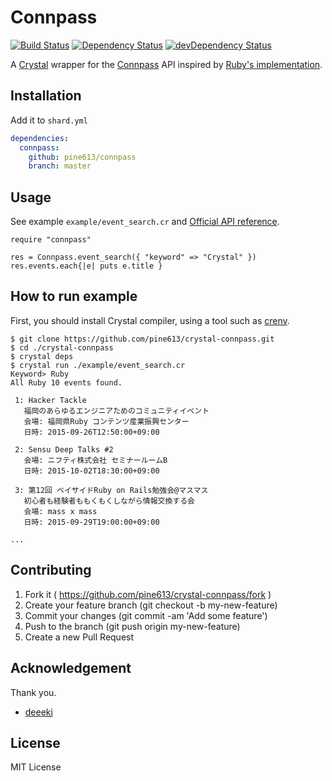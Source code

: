 # Connpass
[![Build Status](https://travis-ci.org/pine613/crystal-connpass.svg?branch=master)](https://travis-ci.org/pine613/crystal-connpass)
[![Dependency Status](https://shards.rocks/badge/github/pine613/crystal-connpass/status.svg)](https://shards.rocks/github/pine613/crystal-connpass)
[![devDependency Status](https://shards.rocks/badge/github/pine613/crystal-connpass/dev_status.svg)](https://shards.rocks/github/pine613/crystal-connpass)

A [Crystal](http://crystal-lang.org/) wrapper for the [Connpass](http://connpass.com/) API inspired by [Ruby's implementation](https://github.com/deeeki/connpass).

## Installation

Add it to `shard.yml`

```yaml
dependencies:
  connpass:
    github: pine613/connpass
    branch: master
```

## Usage

See example `example/event_search.cr` and [Official API reference](http://connpass.com/about/api/).

```crystal
require "connpass"

res = Connpass.event_search({ "keyword" => "Crystal" })
res.events.each{|e| puts e.title }
```

## How to run example
First, you should install Crystal compiler, using a tool such as [crenv](https://github.com/pine613/crenv).

```
$ git clone https://github.com/pine613/crystal-connpass.git
$ cd ./crystal-connpass
$ crystal deps
$ crystal run ./example/event_search.cr
Keyword> Ruby
All Ruby 10 events found.

 1: Hacker Tackle
   福岡のあらゆるエンジニアためのコミュニティイベント
   会場: 福岡県Ruby コンテンツ産業振興センター
   日時: 2015-09-26T12:50:00+09:00

 2: Sensu Deep Talks #2
   会場: ニフティ株式会社 セミナールームB
   日時: 2015-10-02T18:30:00+09:00

 3: 第12回 ベイサイドRuby on Rails勉強会@マスマス
   初心者も経験者ももくもくしながら情報交換する会
   会場: mass x mass
   日時: 2015-09-29T19:00:00+09:00

...
```

## Contributing

1. Fork it ( https://github.com/pine613/crystal-connpass/fork )
2. Create your feature branch (git checkout -b my-new-feature)
3. Commit your changes (git commit -am 'Add some feature')
4. Push to the branch (git push origin my-new-feature)
5. Create a new Pull Request

## Acknowledgement

Thank you.

- [deeeki](https://github.com/deeeki/connpass)

## License
MIT License
